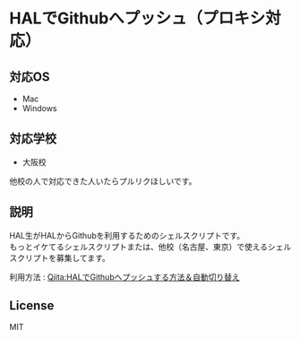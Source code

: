 # HALでGithubへプッシュ（プロキシ対応）

## 対応OS

- Mac
- Windows

## 対応学校

- 大阪校

他校の人で対応できた人いたらプルリクほしいです。

## 説明

HAL生がHALからGithubを利用するためのシェルスクリプトです。  
もっとイケてるシェルスクリプトまたは、他校（名古屋、東京）で使えるシェルスクリプトを募集してます。  

利用方法 : [Qiita:HALでGithubへプッシュする方法＆自動切り替え
](http://qiita.com/Jumpei_Chikamo/items/f8b1c0dd0050014b5b82)

## License
MIT  
